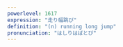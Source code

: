 ```yaml
---
powerlevel: 1617
expression: "走り幅跳び"
definition: "(n) running long jump"
pronunciation: "はしりはばとび"
---
```

